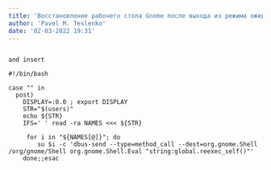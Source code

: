 ```yaml
---
title: 'Восстановление рабочего стола Gnome после выхода из режима ожидания'
author: 'Pavel M. Teslenko'
date: '02-03-2022 19:31'
---
```


``` sudo gedit  /lib/systemd/system-sleep/broken-desktop-fix

and insert

#!/bin/bash
 
case "" in
  post)
    DISPLAY=:0.0 ; export DISPLAY
    STR="$(users)"
    echo ${STR}
    IFS=' ' read -ra NAMES <<< ${STR}
 
     for i in "${NAMES[@]}"; do
        su $i -c 'dbus-send --type=method_call --dest=org.gnome.Shell /org/gnome/Shell org.gnome.Shell.Eval "string:global.reexec_self()"'
    done;;esac
   